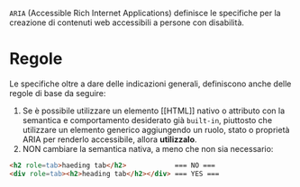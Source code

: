 `ARIA` (Accessible Rich Internet Applications) definisce le specifiche per la creazione di contenuti web accessibili a persone con disabilità.

# Regole

Le specifiche oltre a dare delle indicazioni generali, definiscono anche delle regole di base da seguire:

1. Se è possibile utilizzare un elemento [[HTML]] nativo o attributo con la semantica e comportamento desiderato già `built-in`, piuttosto che utilizzare un elemento generico aggiungendo un ruolo, stato o proprietà ARIA per renderlo accessibile, allora **utilizzalo**.
2. NON cambiare la semantica nativa, a meno che non sia necessario:

```html
<h2 role=tab>haeding tab</h2>            === NO ===
<div role=tab><h2>heading tab</h2></div> === YES ===
```

